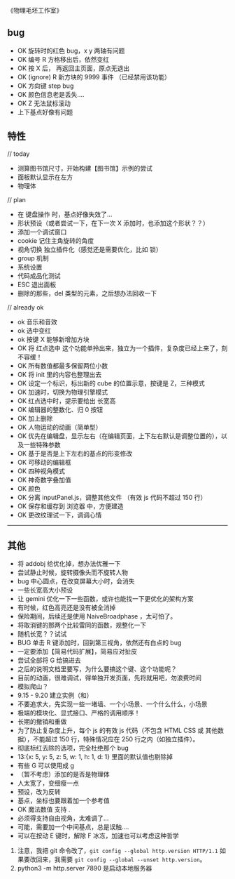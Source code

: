《物理毛坯工作室》

## bug
- OK 旋转时的红色 bug，x y 两轴有问题
- OK 编号 R 方格移出后，依然变红
- OK 按 X 后， 再返回主页面，原点无退出
- OK (ignore) R 新方块的 9999 事件 （已经禁用该功能）
- OK 方向键 step bug
- OK 颜色信息老是丢失....
- OK Z 无法鼠标滚动
- 上下基点好像有问题

## 特性

// today
- 测算图书馆尺寸，开始构建【图书馆】示例的尝试
- 面板默认显示在左方
- 物理体

// plan
- 在 键盘操作 时，基点好像失效了...
- 形状预设（或者尝试一下，在下一次 X 添加时，也添加这个形状？？）
- 添加一个调试窗口
- cookie 记住主角旋转的角度
- 视角切换 独立插件化（感觉还是需要优化，比如 锁）
- group 机制
- 系统设置
- 代码成品化测试
- ESC 退出面板
- 删除的那些，del 类型的元素，之后想办法回收一下


// already ok
- ok 音乐和音效
- ok 选中变红
- ok 按键 X 能够新增加方块
- OK 将 红点选中 这个功能单拎出来，独立为一个插件，复杂度已经上来了，刻不容缓！
- OK 所有数值都最多保留两位小数
- OK 将 init 里的内容也整理出去
- OK 设定一个标识，标出新的 cube 的位置示意，按键是 Z，三种模式
- OK 加速时，切换为物理引擎模式
- OK 红点选中时，提示要给出 长宽高
- OK 编辑器的整数化、归 0 按钮
- OK 加上删除
- OK 人物运动的动画（简单型）
- OK 优先在编辑盘，显示左右（在编辑页面，上下左右默认是调整位置的），以及一些特殊参数
- OK 基于是否是上下左右的基点的形变修改
- OK 可移动的编辑框
- OK 四种视角模式
- OK 神奇数字叠加值
- OK 颜色
- OK 分离 inputPanel.js，调整其他文件 （有效 js 代码不超过 150 行）
- OK 保存和缓存到 浏览器 中，方便建造
- OK 更改纹理试一下，调调心情


-------

## 其他

- 将 addobj 给优化掉，想办法优雅一下
- 尝试静止时候，旋转摄像头而不旋转人物
- bug 中心圆点，在改变屏幕大小时，会消失
- 一些长宽高大小预设
- 让 gemini 优化一下一些函数，或许也能找一下更优化的架构方案
- 有时候，红色高亮还是没有被全消掉
- 保险期间，后续还是使用 NaiveBroadphase ，太可怕了。
- 将取消键的那两个比较雷同的函数，规整化一下
- 随机长宽？？试试
- BUG 单击 R 键添加时，回到第三视角，依然还有白点的 bug
- 一定要添加【简易代码扩展】，简易应对扯皮
- 尝试全部将 G 给搞进去
- 之后的说明文档里要写，为什么要搞这个键、这个功能呢？
- 目前的动画，很难调试，得单独开发页面，先将就用吧，勿浪费时间
- 模拟爬山？
- 9.15 - 9.20 建立实例（和）
- 不要追求大，先实现一些一堵墙、一个小场景、一个什么什么，小场景
- 极端的模块化、显式接口、严格的调用顺序！
- 长期的撤销和重做
- 为了防止复杂度上升，每个 js 的有效 js 代码（不包含 HTML CSS 或 其他数据），不能超过 150 行，特殊情况应在 250 行之内（如独立插件）。
- 彻底标红去除的选项，完全杜绝那个 bug
- 13:{x: 5, y: 5, z: 5, w: 1, h: 1, d: 1} 里面的默认值也剔除掉
- 有些 G 可以使用成 g
- （暂不考虑）添加的是否是物理体
- 人太宽了，变细瘦一点
- 预设，改为反转
- 基点，坐标也要跟着加一个参考值
- OK 魔法数值 支持 .
- 必须得支持自由视角，太难调了...
- 可能，需要加一个中间基点，总是误触....
- 可以在按动 E 键时，解除 F 冰冻，加速也可以考虑这种哲学

1. 注意，我把 git 命令改了，`git config --global http.version HTTP/1.1` 如果要改回来，我需要 `git config --global --unset http.version`。
2. python3 -m http.server 7890  是启动本地服务器